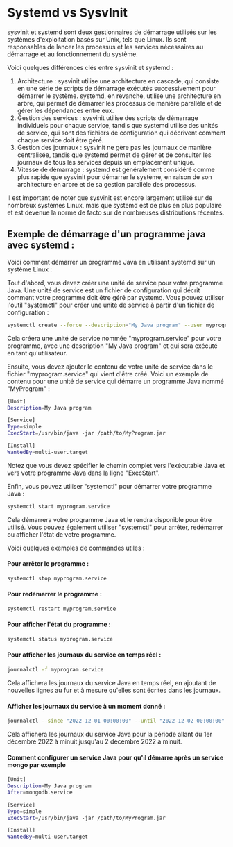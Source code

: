 # Systemd vs SysvInit

sysvinit et systemd sont deux gestionnaires de démarrage utilisés sur les systèmes d'exploitation basés sur Unix, tels que Linux. Ils sont responsables de lancer les processus et les services nécessaires au démarrage et au fonctionnement du système.

Voici quelques différences clés entre sysvinit et systemd :

1. Architecture : sysvinit utilise une architecture en cascade, qui consiste en une série de scripts de démarrage exécutés successivement pour démarrer le système. systemd, en revanche, utilise une architecture en arbre, qui permet de démarrer les processus de manière parallèle et de gérer les dépendances entre eux.
2. Gestion des services : sysvinit utilise des scripts de démarrage individuels pour chaque service, tandis que systemd utilise des unités de service, qui sont des fichiers de configuration qui décrivent comment chaque service doit être géré.
3. Gestion des journaux : sysvinit ne gère pas les journaux de manière centralisée, tandis que systemd permet de gérer et de consulter les journaux de tous les services depuis un emplacement unique.
4. Vitesse de démarrage : systemd est généralement considéré comme plus rapide que sysvinit pour démarrer le système, en raison de son architecture en arbre et de sa gestion parallèle des processus.

Il est important de noter que sysvinit est encore largement utilisé sur de nombreux systèmes Linux, mais que systemd est de plus en plus populaire et est devenue la norme de facto sur de nombreuses distributions récentes.

## Exemple de démarrage d'un programme java avec systemd :&#x20;

Voici comment démarrer un programme Java en utilisant systemd sur un système Linux :

Tout d'abord, vous devez créer une unité de service pour votre programme Java. Une unité de service est un fichier de configuration qui décrit comment votre programme doit être géré par systemd. Vous pouvez utiliser l'outil "systemctl" pour créer une unité de service à partir d'un fichier de configuration :

```bash
systemctl create --force --description="My Java program" --user myprogram.service
```

Cela créera une unité de service nommée "myprogram.service" pour votre programme, avec une description "My Java program" et qui sera exécuté en tant qu'utilisateur.

Ensuite, vous devez ajouter le contenu de votre unité de service dans le fichier "myprogram.service" qui vient d'être créé. Voici un exemple de contenu pour une unité de service qui démarre un programme Java nommé "MyProgram" :

```bash
[Unit]
Description=My Java program

[Service]
Type=simple
ExecStart=/usr/bin/java -jar /path/to/MyProgram.jar

[Install]
WantedBy=multi-user.target
```

Notez que vous devez spécifier le chemin complet vers l'exécutable Java et vers votre programme Java dans la ligne "ExecStart".

Enfin, vous pouvez utiliser "systemctl" pour démarrer votre programme Java :

```bash
systemctl start myprogram.service
```

Cela démarrera votre programme Java et le rendra disponible pour être utilisé. Vous pouvez également utiliser "systemctl" pour arrêter, redémarrer ou afficher l'état de votre programme.

Voici quelques exemples de commandes utiles :

#### Pour arrêter le programme :

```bash
systemctl stop myprogram.service
```

#### Pour redémarrer le programme :

```bash
systemctl restart myprogram.service
```

#### Pour afficher l'état du programme :

```bash
systemctl status myprogram.service
```

#### Pour afficher les journaux du service en temps réel :

```bash
journalctl -f myprogram.service
```

Cela affichera les journaux du service Java en temps réel, en ajoutant de nouvelles lignes au fur et à mesure qu'elles sont écrites dans les journaux.

#### Afficher les journaux du service à un moment donné :

```bash
journalctl --since "2022-12-01 00:00:00" --until "2022-12-02 00:00:00" myprogram.service
```

Cela affichera les journaux du service Java pour la période allant du 1er décembre 2022 à minuit jusqu'au 2 décembre 2022 à minuit.

#### Comment configurer un service Java pour qu'il démarre après un service mongo par exemple

```bash
[Unit]
Description=My Java program
After=mongodb.service

[Service]
Type=simple
ExecStart=/usr/bin/java -jar /path/to/MyProgram.jar

[Install]
WantedBy=multi-user.target
```
